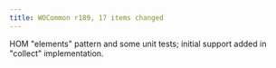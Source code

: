 ```yaml
---
title: WOCommon r189, 17 items changed
---
```


HOM "elements" pattern and some unit tests; initial support added in "collect" implementation.

